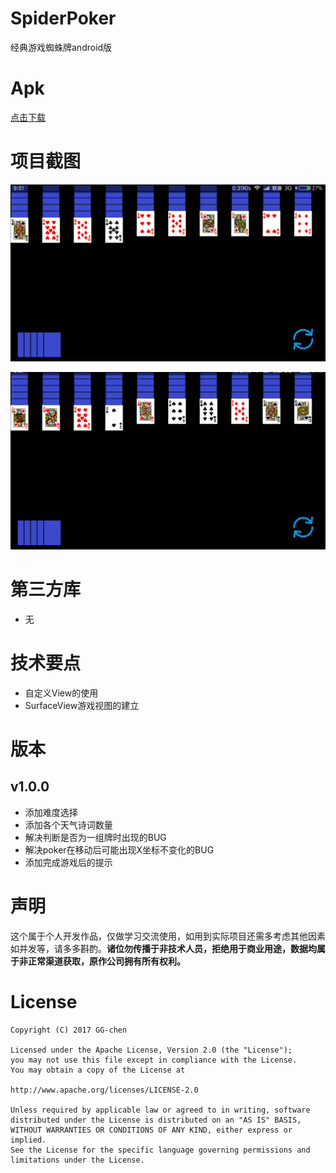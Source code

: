 # SpiderPoker
经典游戏蜘蛛牌android版


# Apk

[点击下载](/screenshot/poker.apk)

# 项目截图

![](/screenshot/01.png)

![](/screenshot/02.png)



# 第三方库
* 无

# 技术要点

* 自定义View的使用
* SurfaceView游戏视图的建立
 

# 版本

## v1.0.0
 * 添加难度选择
 * 添加各个天气诗词数量
 * 解决判断是否为一组牌时出现的BUG
 * 解决poker在移动后可能出现X坐标不变化的BUG
 * 添加完成游戏后的提示


# 声明

这个属于个人开发作品，仅做学习交流使用，如用到实际项目还需多考虑其他因素如并发等，请多多斟酌。**诸位勿传播于非技术人员，拒绝用于商业用途，数据均属于非正常渠道获取，原作公司拥有所有权利。**

# License

	Copyright (C) 2017 GG-chen
	
	Licensed under the Apache License, Version 2.0 (the "License");
	you may not use this file except in compliance with the License.
	You may obtain a copy of the License at
	
	http://www.apache.org/licenses/LICENSE-2.0
	
	Unless required by applicable law or agreed to in writing, software
	distributed under the License is distributed on an "AS IS" BASIS,
	WITHOUT WARRANTIES OR CONDITIONS OF ANY KIND, either express or implied.
	See the License for the specific language governing permissions and
	limitations under the License.
